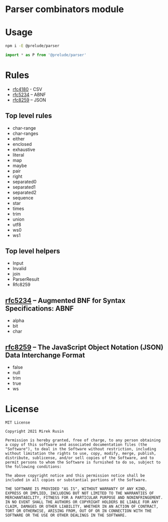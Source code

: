 # Parser combinators module

# Usage

```bash
npm i -E @prelude/parser
```

```ts
import * as P from '@prelude/parser'
```

# Rules

* [rfc4180](https://datatracker.ietf.org/doc/html/rfc4180) - CSV
* [rfc5234](https://datatracker.ietf.org/doc/html/rfc5234) – ABNF
* [rfc8259](https://datatracker.ietf.org/doc/html/rfc8259) – JSON

## Top level rules

* char-range
* char-ranges
* either
* enclosed
* exhaustive
* literal
* map
* maybe
* pair
* right
* separated0
* separated1
* separated2
* sequence
* star
* times
* trim
* union
* utf8
* ws0
* ws1

## Top level helpers

* Input
* Invalid
* join
* ParserResult
* Rfc8259

## [rfc5234](https://datatracker.ietf.org/doc/html/rfc5234) – Augmented BNF for Syntax Specifications: ABNF

* alpha
* bit
* char

## [rfc8259](https://datatracker.ietf.org/doc/html/rfc8259) – The JavaScript Object Notation (JSON) Data Interchange Format

* false
* null
* trim
* true
* ws

# License

```
MIT License

Copyright 2021 Mirek Rusin

Permission is hereby granted, free of charge, to any person obtaining a copy of this software and associated documentation files (the "Software"), to deal in the Software without restriction, including without limitation the rights to use, copy, modify, merge, publish, distribute, sublicense, and/or sell copies of the Software, and to permit persons to whom the Software is furnished to do so, subject to the following conditions:

The above copyright notice and this permission notice shall be included in all copies or substantial portions of the Software.

THE SOFTWARE IS PROVIDED "AS IS", WITHOUT WARRANTY OF ANY KIND, EXPRESS OR IMPLIED, INCLUDING BUT NOT LIMITED TO THE WARRANTIES OF MERCHANTABILITY, FITNESS FOR A PARTICULAR PURPOSE AND NONINFRINGEMENT. IN NO EVENT SHALL THE AUTHORS OR COPYRIGHT HOLDERS BE LIABLE FOR ANY CLAIM, DAMAGES OR OTHER LIABILITY, WHETHER IN AN ACTION OF CONTRACT, TORT OR OTHERWISE, ARISING FROM, OUT OF OR IN CONNECTION WITH THE SOFTWARE OR THE USE OR OTHER DEALINGS IN THE SOFTWARE.
```
